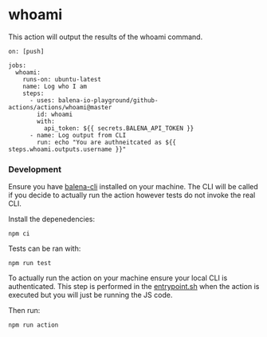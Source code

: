 # whoami

This action will output the results of the whoami command.

```
on: [push]

jobs:
  whoami:
    runs-on: ubuntu-latest
    name: Log who I am
    steps:
      - uses: balena-io-playground/github-actions/actions/whoami@master
        id: whoami
        with:
          api_token: ${{ secrets.BALENA_API_TOKEN }}
      - name: Log output from CLI
        run: echo "You are authneitcated as ${{ steps.whoami.outputs.username }}"
```

### Development

Ensure you have [balena-cli](https://github.com/balena-io/balena-cli/) installed on your machine. The CLI will be called if you decide to actually run the action however tests do not invoke the real CLI.

Install the depenedencies:

```
npm ci
```

Tests can be ran with:

```
npm run test
```

To actually run the action on your machine ensure your local CLI is authenticated. This step is performed in the [entrypoint.sh](entrypoint.sh) when the action is executed but you will just be running the JS code.

Then run:

```
npm run action
```
